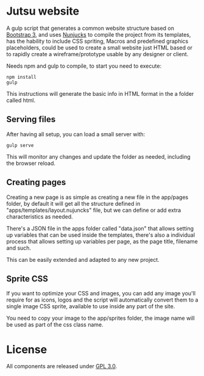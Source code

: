 # Jutsu website

A gulp script that generates a common website structure based on
[Bootstrap 3](http://getbootstrap.com/), and uses [Nunjucks](https://mozilla.github.io/nunjucks/) to compile the project from its templates, has the hability to include CSS spriting,
Macros and predefined graphics placeholders, could be used to create a small
website just HTML based or to rapidly create a wireframe/prototype usable by
any designer or client.  

Needs npm and gulp to compile, to start you need to execute:

```
npm install
gulp
```

This instructions will generate the basic info in HTML format in the a folder called html.

## Serving files
After having all setup, you can load a small server with:

```
gulp serve
```

This will monitor any changes and update the folder as needed, including the
browser reload.

## Creating pages
Creating a new page is as simple as creating a new file in the app/pages folder,
by default it will get all the structure defined in "apps/templates/layout.nujuncks"
file, but we can define or add extra characteristics as needed.

There's a JSON file in the apps folder called "data.json" that allows setting up
variables that can be used inside the templates, there's also a individual process
that allows setting up variables per page, as the page title, filename and such.

This can be easily extended and adapted to any new project.

## Sprite CSS
If you want to optimize your CSS and images, you can add any image you'll
require for as icons, logos and the script will automatically convert them
to a single image CSS sprite, available to use inside any part of the site.

You need to copy your image to the app/sprites folder, the image name will be
used as part of the css class name.  


# License
All components are released under [GPL 3.0](https://www.gnu.org/licenses/gpl.txt).
